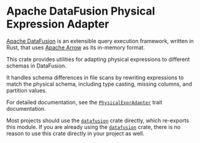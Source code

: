 <!---
  Licensed to the Apache Software Foundation (ASF) under one
  or more contributor license agreements.  See the NOTICE file
  distributed with this work for additional information
  regarding copyright ownership.  The ASF licenses this file
  to you under the Apache License, Version 2.0 (the
  "License"); you may not use this file except in compliance
  with the License.  You may obtain a copy of the License at

    http://www.apache.org/licenses/LICENSE-2.0

  Unless required by applicable law or agreed to in writing,
  software distributed under the License is distributed on an
  "AS IS" BASIS, WITHOUT WARRANTIES OR CONDITIONS OF ANY
  KIND, either express or implied.  See the License for the
  specific language governing permissions and limitations
  under the License.
-->

# Apache DataFusion Physical Expression Adapter

[Apache DataFusion] is an extensible query execution framework, written in Rust, that uses [Apache Arrow] as its in-memory format.

This crate provides utilities for adapting physical expressions to different schemas in DataFusion.

It handles schema differences in file scans by rewriting expressions to match the physical schema,
including type casting, missing columns, and partition values.

For detailed documentation, see the [`PhysicalExprAdapter`] trait documentation.

Most projects should use the [`datafusion`] crate directly, which re-exports
this module. If you are already using the [`datafusion`] crate, there is no
reason to use this crate directly in your project as well.

[Apache Arrow]: https://arrow.apache.org/
[Apache DataFusion]: https://datafusion.apache.org/
[`datafusion`]: https://crates.io/crates/datafusion
[`PhysicalExprAdapter`]: https://docs.rs/datafusion/latest/datafusion/physical_expr_adapter/trait.PhysicalExprAdapter.html
